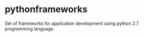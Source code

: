 # pythonframeworks
Set of frameworks for application development using python 2.7 programming language.

